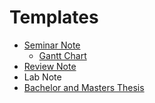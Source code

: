 # Templates

- [Seminar Note](seminar-note.md)
  - [Gantt Chart](gantt-chart.md)
- [Review Note](review-note.md)
- Lab Note
- [Bachelor and Masters Thesis](asciidoctor-thesis/README.md)
